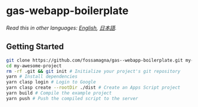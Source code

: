 # gas-webapp-boilerplate

*Read this in other languages: [English](README.md), [日本語](README.ja.md).*

## Getting Started

```sh
git clone https://github.com/fossamagna/gas--webapp-boilerplate.git my-awesome-project
cd my-awesome-project
rm -rf .git && git init # Initialize your project's git repository
yarn # Install dependencies
yarn clasp login # Login to Google
yarn clasp create --rootDir ./dist # Create an Apps Script project
yarn build # Compile the example project
yarn push # Push the compiled script to the server
```
